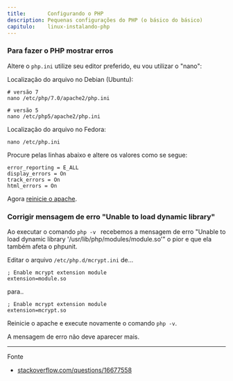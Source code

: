 ```yaml
---
title:       Configurando o PHP
description: Pequenas configurações do PHP (o básico do básico)
capitulo:    linux-instalando-php
---
```



### Para fazer o PHP mostrar erros

Altere o `php.ini` utilize seu editor preferido, eu vou utilizar o "nano":

Localização do arquivo no Debian (Ubuntu):

    # versão 7
    nano /etc/php/7.0/apache2/php.ini

    # versão 5
	nano /etc/php5/apache2/php.ini

Localização do arquivo no Fedora:

	nano /etc/php.ini


Procure pelas linhas abaixo e altere os valores como se segue:

	error_reporting = E_ALL
	display_errors = On
	track_errors = On
	html_errors = On

Agora [reinicie o apache](/linux/apache-como-reiniciar-servidor-apache/).



### Corrigir mensagem de erro "Unable to load dynamic library"

Ao executar o comando `php -v ` recebemos a mensagem de erro "Unable to load dynamic library '/usr/lib/php/modules/module.so'"
o pior e que ela também afeta o phpunit.

Editar o arquivo `/etc/php.d/mcrypt.ini` de...

    ; Enable mcrypt extension module
    extension=module.so

para..

    ; Enable mcrypt extension module
    extension=mcrypt.so


Reinicie o apache e execute novamente o comando `php -v`.

A mensagem de erro não deve aparecer mais.


- - -
Fonte

- [stackoverflow.com/questions/16677558](http://stackoverflow.com/questions/16677558/startup-unable-to-load-dynamic-library-usr-lib-php-modules-module-so)
